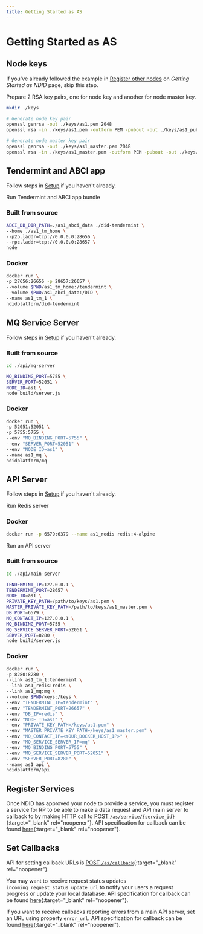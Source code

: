```yaml
---
title: Getting Started as AS
---
```


# Getting Started as AS

## Node keys

If you've already followed the example in [Register other nodes](/getting-started/ndid.html#register-other-nodes) on _Getting Started as NDID_ page, skip this step.

Prepare 2 RSA key pairs, one for node key and another for node master key.

```sh
mkdir ./keys

# Generate node key pair
openssl genrsa -out ./keys/as1.pem 2048
openssl rsa -in ./keys/as1.pem -outform PEM -pubout -out ./keys/as1_pub.pem

# Generate node master key pair
openssl genrsa -out ./keys/as1_master.pem 2048
openssl rsa -in ./keys/as1_master.pem -outform PEM -pubout -out ./keys/as1_master_pub.pem
```

## Tendermint and ABCI app

Follow steps in [Setup](/getting-started/setup.html#setup-more-tendermint-nodes) if you haven't already.

Run Tendermint and ABCI app bundle

### Built from source

```sh
ABCI_DB_DIR_PATH=./as1_abci_data ./did-tendermint \
--home ./as1_tm_home \
--p2p.laddr=tcp://0.0.0.0:28656 \
--rpc.laddr=tcp://0.0.0.0:28657 \
node
```

### Docker

```sh
docker run \
-p 27656:26656 -p 28657:26657 \
--volume $PWD/as1_tm_home:/tendermint \
--volume $PWD/as1_abci_data:/DID \
--name as1_tm_1 \
ndidplatform/did-tendermint
```

## MQ Service Server

Follow steps in [Setup](/getting-started/setup.html#api-server) if you haven't already.

### Built from source

```sh
cd ./api/mq-server

MQ_BINDING_PORT=5755 \
SERVER_PORT=52051 \
NODE_ID=as1 \
node build/server.js
```

### Docker

```sh
docker run \
-p 52051:52051 \
-p 5755:5755 \
--env "MQ_BINDING_PORT=5755" \
--env "SERVER_PORT=52051" \
--env "NODE_ID=as1" \
--name as1_mq \
ndidplatform/mq
```

## API Server

Follow steps in [Setup](/getting-started/setup.html#api-server) if you haven't already.

Run Redis server

### Docker

```sh
docker run -p 6579:6379 --name as1_redis redis:4-alpine
```

Run an API server

### Built from source

```sh
cd ./api/main-server

TENDERMINT_IP=127.0.0.1 \
TENDERMINT_PORT=28657 \
NODE_ID=as1 \
PRIVATE_KEY_PATH=/path/to/keys/as1.pem \
MASTER_PRIVATE_KEY_PATH=/path/to/keys/as1_master.pem \
DB_PORT=6579 \
MQ_CONTACT_IP=127.0.0.1 \
MQ_BINDING_PORT=5755 \
MQ_SERVICE_SERVER_PORT=52051 \
SERVER_PORT=8280 \
node build/server.js
```

### Docker

```sh
docker run \
-p 8280:8280 \
--link as1_tm_1:tendermint \
--link as1_redis:redis \
--link as1_mq:mq \
--volume $PWD/keys:/keys \
--env "TENDERMINT_IP=tendermint" \
--env "TENDERMINT_PORT=26657" \
--env "DB_IP=redis" \
--env "NODE_ID=as1" \
--env "PRIVATE_KEY_PATH=/keys/as1.pem" \
--env "MASTER_PRIVATE_KEY_PATH=/keys/as1_master.pem" \
--env "MQ_CONTACT_IP=<YOUR_DOCKER_HOST_IP>" \
--env "MQ_SERVICE_SERVER_IP=mq" \
--env "MQ_BINDING_PORT=5755" \
--env "MQ_SERVICE_SERVER_PORT=52051" \
--env "SERVER_PORT=8280" \
--name as1_api \
ndidplatform/api
```

## Register Services

Once NDID has approved your node to provide a service, you must register a service for RP to be able to make a data request and API main server to callback to by making HTTP call to [POST `/as/service/{service_id}`](https://app.swaggerhub.com/apis/NDID/authoritative_source_api/3.0#/default/register_service){:target="\_blank" rel="noopener"}. API specification for callback can be found [here](https://app.swaggerhub.com/apis/NDID/as_callback/3.0#/default/data_request){:target="\_blank" rel="noopener"}.

## Set Callbacks

API for setting callback URLs is [POST `/as/callback`](https://app.swaggerhub.com/apis/NDID/authoritative_source_api/3.0#/default/set_callback_url){:target="\_blank" rel="noopener"}.

You may want to receive request status updates `incoming_request_status_update_url` to notify your users a request progress or update your local database. API specification for callback can be found [here](https://app.swaggerhub.com/apis/NDID/as_callback/3.0#/default/post_as_request_status_update){:target="\_blank" rel="noopener"}.

If you want to receive callbacks reporting errors from a main API server, set an URL using property `error_url`. API specification for callback can be found [here](https://app.swaggerhub.com/apis/NDID/as_callback/3.0#/default/post_as_error){:target="\_blank" rel="noopener"}.
